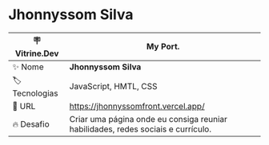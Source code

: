 # Jhonnyssom Silva 

| :placard: Vitrine.Dev |       My Port.                |
| --------------------- | --------------------- |
| :sparkles: Nome       | **Jhonnyssom Silva**   |
| :label: Tecnologias   | JavaScript, HMTL, CSS |
| :rocket: URL          | https://jhonnyssomfront.vercel.app/
| :fire: Desafio        | Criar uma página onde eu consiga reuniar habilidades, redes sociais e currículo. 
